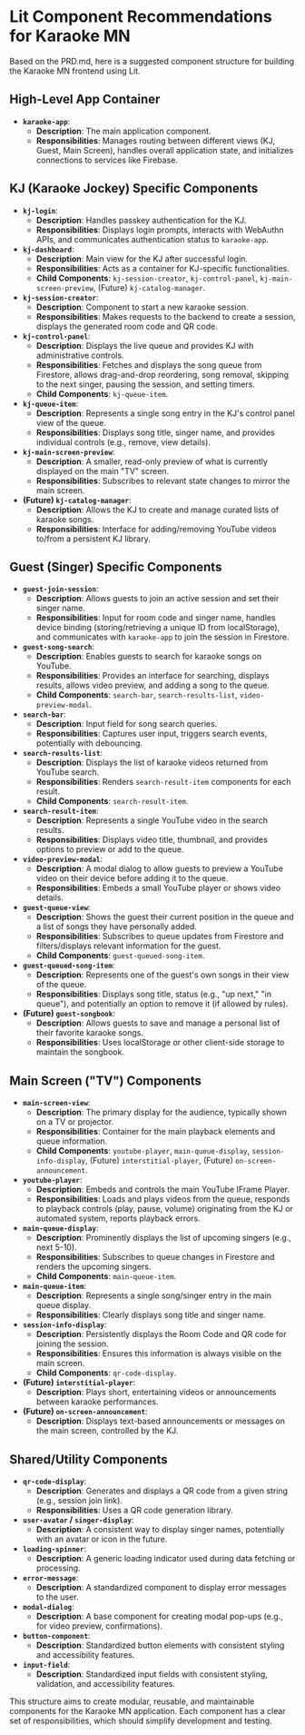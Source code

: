 # Lit Component Recommendations for Karaoke MN

Based on the PRD.md, here is a suggested component structure for building the Karaoke MN frontend using Lit.

## High-Level App Container

*   **`karaoke-app`**:
    *   **Description**: The main application component.
    *   **Responsibilities**: Manages routing between different views (KJ, Guest, Main Screen), handles overall application state, and initializes connections to services like Firebase.

## KJ (Karaoke Jockey) Specific Components

*   **`kj-login`**:
    *   **Description**: Handles passkey authentication for the KJ.
    *   **Responsibilities**: Displays login prompts, interacts with WebAuthn APIs, and communicates authentication status to `karaoke-app`.
*   **`kj-dashboard`**:
    *   **Description**: Main view for the KJ after successful login.
    *   **Responsibilities**: Acts as a container for KJ-specific functionalities.
    *   **Child Components**: `kj-session-creator`, `kj-control-panel`, `kj-main-screen-preview`, (Future) `kj-catalog-manager`.
*   **`kj-session-creator`**:
    *   **Description**: Component to start a new karaoke session.
    *   **Responsibilities**: Makes requests to the backend to create a session, displays the generated room code and QR code.
*   **`kj-control-panel`**:
    *   **Description**: Displays the live queue and provides KJ with administrative controls.
    *   **Responsibilities**: Fetches and displays the song queue from Firestore, allows drag-and-drop reordering, song removal, skipping to the next singer, pausing the session, and setting timers.
    *   **Child Components**: `kj-queue-item`.
*   **`kj-queue-item`**:
    *   **Description**: Represents a single song entry in the KJ's control panel view of the queue.
    *   **Responsibilities**: Displays song title, singer name, and provides individual controls (e.g., remove, view details).
*   **`kj-main-screen-preview`**:
    *   **Description**: A smaller, read-only preview of what is currently displayed on the main "TV" screen.
    *   **Responsibilities**: Subscribes to relevant state changes to mirror the main screen.
*   **(Future) `kj-catalog-manager`**:
    *   **Description**: Allows the KJ to create and manage curated lists of karaoke songs.
    *   **Responsibilities**: Interface for adding/removing YouTube videos to/from a persistent KJ library.

## Guest (Singer) Specific Components

*   **`guest-join-session`**:
    *   **Description**: Allows guests to join an active session and set their singer name.
    *   **Responsibilities**: Input for room code and singer name, handles device binding (storing/retrieving a unique ID from localStorage), and communicates with `karaoke-app` to join the session in Firestore.
*   **`guest-song-search`**:
    *   **Description**: Enables guests to search for karaoke songs on YouTube.
    *   **Responsibilities**: Provides an interface for searching, displays results, allows video preview, and adding a song to the queue.
    *   **Child Components**: `search-bar`, `search-results-list`, `video-preview-modal`.
*   **`search-bar`**:
    *   **Description**: Input field for song search queries.
    *   **Responsibilities**: Captures user input, triggers search events, potentially with debouncing.
*   **`search-results-list`**:
    *   **Description**: Displays the list of karaoke videos returned from YouTube search.
    *   **Responsibilities**: Renders `search-result-item` components for each result.
    *   **Child Components**: `search-result-item`.
*   **`search-result-item`**:
    *   **Description**: Represents a single YouTube video in the search results.
    *   **Responsibilities**: Displays video title, thumbnail, and provides options to preview or add to the queue.
*   **`video-preview-modal`**:
    *   **Description**: A modal dialog to allow guests to preview a YouTube video on their device before adding it to the queue.
    *   **Responsibilities**: Embeds a small YouTube player or shows video details.
*   **`guest-queue-view`**:
    *   **Description**: Shows the guest their current position in the queue and a list of songs they have personally added.
    *   **Responsibilities**: Subscribes to queue updates from Firestore and filters/displays relevant information for the guest.
    *   **Child Components**: `guest-queued-song-item`.
*   **`guest-queued-song-item`**:
    *   **Description**: Represents one of the guest's own songs in their view of the queue.
    *   **Responsibilities**: Displays song title, status (e.g., "up next," "in queue"), and potentially an option to remove it (if allowed by rules).
*   **(Future) `guest-songbook`**:
    *   **Description**: Allows guests to save and manage a personal list of their favorite karaoke songs.
    *   **Responsibilities**: Uses localStorage or other client-side storage to maintain the songbook.

## Main Screen ("TV") Components

*   **`main-screen-view`**:
    *   **Description**: The primary display for the audience, typically shown on a TV or projector.
    *   **Responsibilities**: Container for the main playback elements and queue information.
    *   **Child Components**: `youtube-player`, `main-queue-display`, `session-info-display`, (Future) `interstitial-player`, (Future) `on-screen-announcement`.
*   **`youtube-player`**:
    *   **Description**: Embeds and controls the main YouTube IFrame Player.
    *   **Responsibilities**: Loads and plays videos from the queue, responds to playback controls (play, pause, volume) originating from the KJ or automated system, reports playback errors.
*   **`main-queue-display`**:
    *   **Description**: Prominently displays the list of upcoming singers (e.g., next 5-10).
    *   **Responsibilities**: Subscribes to queue changes in Firestore and renders the upcoming singers.
    *   **Child Components**: `main-queue-item`.
*   **`main-queue-item`**:
    *   **Description**: Represents a single song/singer entry in the main queue display.
    *   **Responsibilities**: Clearly displays song title and singer name.
*   **`session-info-display`**:
    *   **Description**: Persistently displays the Room Code and QR code for joining the session.
    *   **Responsibilities**: Ensures this information is always visible on the main screen.
    *   **Child Components**: `qr-code-display`.
*   **(Future) `interstitial-player`**:
    *   **Description**: Plays short, entertaining videos or announcements between karaoke performances.
*   **(Future) `on-screen-announcement`**:
    *   **Description**: Displays text-based announcements or messages on the main screen, controlled by the KJ.

## Shared/Utility Components

*   **`qr-code-display`**:
    *   **Description**: Generates and displays a QR code from a given string (e.g., session join link).
    *   **Responsibilities**: Uses a QR code generation library.
*   **`user-avatar` / `singer-display`**:
    *   **Description**: A consistent way to display singer names, potentially with an avatar or icon in the future.
*   **`loading-spinner`**:
    *   **Description**: A generic loading indicator used during data fetching or processing.
*   **`error-message`**:
    *   **Description**: A standardized component to display error messages to the user.
*   **`modal-dialog`**:
    *   **Description**: A base component for creating modal pop-ups (e.g., for video preview, confirmations).
*   **`button-component`**:
    *   **Description**: Standardized button elements with consistent styling and accessibility features.
*   **`input-field`**:
    *   **Description**: Standardized input fields with consistent styling, validation, and accessibility features.

This structure aims to create modular, reusable, and maintainable components for the Karaoke MN application. Each component has a clear set of responsibilities, which should simplify development and testing.
